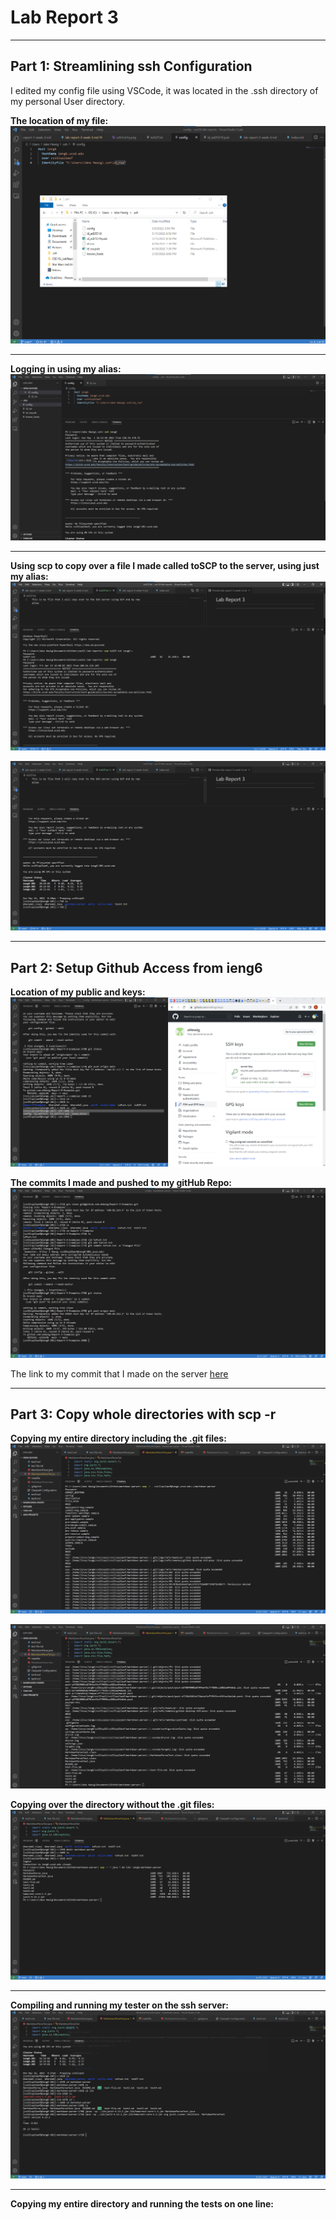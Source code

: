 # Lab Report 3
---

## Part 1: Streamlining ssh Configuration
I edited my config file using VSCode, it was located in the .ssh directory of my personal User directory.




**The location of my file:**
![Image](config2.png)

---

**Logging in using my alias:**
![Image](config.png)

---

**Using scp to copy over a file I made called toSCP to the server, using just my alias:**
![Image](SCP1.png)

![Image](SCP2.png)

---

## Part 2: Setup Github Access from ieng6

**Location of my public and keys:**
![Image](keys.png)

**The commits I made and pushed to my gitHub Repo:**
![Image](part2Final.png)


The link to my commit that I made on the server [here](https://github.com/aHewig/Report-3-Examples/commit/e22dc9b72623ed625f86723e4aae699db034acf8)




---

## Part 3: Copy whole directories with scp -r

**Copying my entire directory including the .git files:**
![Image](wholeCopy1.png)

![Image](wholeCopy2.png)

**Copying over the directory without the .git files:**
![Image](copy1.png)

---

**Compiling and running my tester on the ssh server:**
![Image](runningTest.png)

---

**Copying my entire directory and running the tests on one line:**

